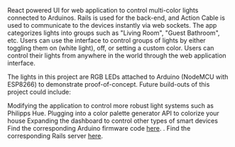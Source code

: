React powered UI for web application to control multi-color lights connected to Arduinos. Rails is used for the back-end, and Action Cable is used to communicate to the devices instantly via web sockets. The app categorizes lights into groups such as "Living Room", "Guest Bathroom", etc. Users can use the interface to control groups of lights by either toggling them on (white light), off, or setting a custom color. Users can control their lights from anywhere in the world through the web application interface.

The lights in this project are RGB LEDs attached to Arduino (NodeMCU with ESP8266) to demonstrate proof-of-concept. Future build-outs of this project could include:

Modifying the application to control more robust light systems such as Philipps Hue.
Plugging into a color palette generator API to colorize your house
Expanding the dashboard to control other types of smart devices
Find the corresponding Arduino firmware code [here](https://github.com/emikaijuin/arduino-nodemcu-led-control-using-action-cable-firmware). 
.
Find the corresponding Rails server [here](https://github.com/emikaijuin/arduino-nodemcu-led-control-using-action-cable/).
